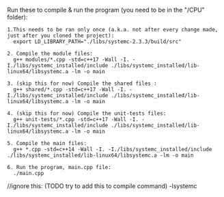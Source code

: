Run these to compile & run the program (you need to be in the "/CPU" folder):

    1.This needs to be ran only once (a.k.a. not after every change made, just after you cloned the project):
      export LD_LIBRARY_PATH="./libs/systemc-2.3.3/build/src"

    2. Compile the module files:
      g++ modules/*.cpp -std=c++17 -Wall -I. -I./libs/systemc_installed/include ./libs/systemc_installed/lib-linux64/libsystemc.a -lm -o main
    
    3. (skip this for now) Compile the shared files :
      g++ shared/*.cpp -std=c++17 -Wall -I. -I./libs/systemc_installed/include ./libs/systemc_installed/lib-linux64/libsystemc.a -lm -o main

    4. (skip this for now) Compile the unit-tests files:
      g++ unit-tests/*.cpp -std=c++17 -Wall -I. -I./libs/systemc_installed/include ./libs/systemc_installed/lib-linux64/libsystemc.a -lm -o main
    
    5. Compile the main files:
      g++ *.cpp -std=c++14 -Wall -I. -I./libs/systemc_installed/include ./libs/systemc_installed/lib-linux64/libsystemc.a -lm -o main

    6. Run the program, main.cpp file:
      ./main.cpp









//ignore this: (TODO try to add this to compile command) -lsystemc